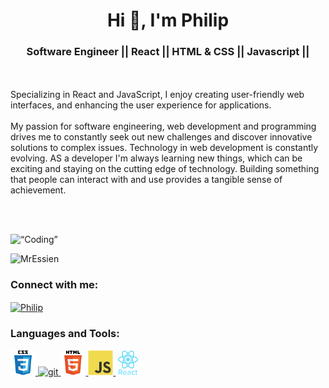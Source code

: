 

<h1 align="center">Hi 👋, I'm Philip</h1>
<h3 align="center">Software Engineer || React || HTML & CSS || Javascript ||</h3>
<br></br>
Specializing in React and JavaScript, I enjoy creating user-friendly web interfaces,  and enhancing the user experience for  applications.
<br></br>
 My passion for software engineering, web development and programming drives me to constantly seek out new challenges and discover innovative solutions to complex issues. Technology in web development is constantly evolving. AS a developer I'm always learning new things, which can be exciting and staying on the cutting edge of technology. Building something that people can interact with and use provides a tangible sense of achievement.

<br></br>

<img align=“right” alt=“Coding” width=“400” src=https://media0.giphy.com/headers/GitHub/w8ZJLtJbmuph.gif>

<p align="left"> <img src="https://komarev.com/ghpvc/?username=netdrion&label=Profile%20views&color=0e75b6&style=flat" alt="MrEssien" /> </p>
<h3 align="left">Connect with me:</h3>
<p align="left">
<a href="https://www.linkedin.com/in/philip-e-367722187/" target="blank"><img align="center" src="https://raw.githubusercontent.com/rahuldkjain/github-profile-readme-generator/master/src/images/icons/Social/linked-in-alt.svg" alt="Philip" height="30" width="40" /></a>
</p>

<h3 align="left">Languages and Tools:</h3>
<p align="left"> <a href="https://www.w3schools.com/css/" target="_blank" rel="noreferrer"> <img src="https://raw.githubusercontent.com/devicons/devicon/master/icons/css3/css3-original-wordmark.svg" alt="css3" width="40" height="40"/> </a> <a href="https://git-scm.com/" target="_blank" rel="noreferrer"> <img src="https://www.vectorlogo.zone/logos/git-scm/git-scm-icon.svg" alt="git" width="40" height="40"/> </a> <a href="https://www.w3.org/html/" target="_blank" rel="noreferrer"> <img src="https://raw.githubusercontent.com/devicons/devicon/master/icons/html5/html5-original-wordmark.svg" alt="html5" width="40" height="40"/> </a> <a href="https://developer.mozilla.org/en-US/docs/Web/JavaScript" target="_blank" rel="noreferrer"> <img src="https://raw.githubusercontent.com/devicons/devicon/master/icons/javascript/javascript-original.svg" alt="javascript" width="40" height="40"/> </a> <a href="https://reactjs.org/" target="_blank" rel="noreferrer"> <img src="https://raw.githubusercontent.com/devicons/devicon/master/icons/react/react-original-wordmark.svg" alt="react" width="40" height="40"/> </a> </p>
